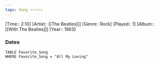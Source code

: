 ```yaml
---
tags: Song ⭐⭐⭐⭐⭐ 
---
```

[Time:: 2:10]
[Artist:: [[The Beatles]]]
[Genre:: Rock]
[Played:: 1]
[Album:: [[With The Beatles]]]
[Year:: 1963]
### Dates
````dataview
TABLE Favorite_Song
WHERE Favorite_Song = "All My Loving"
````